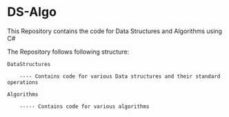 # DS-Algo
This Repository contains the code for Data Structures and Algorithms using C#

The Repository follows following structure:

  	DataStructures
	
    	---- Contains code for various Data structures and their standard operations
		
  	Algorithms
	
    	----- Contains code for various algorithms
